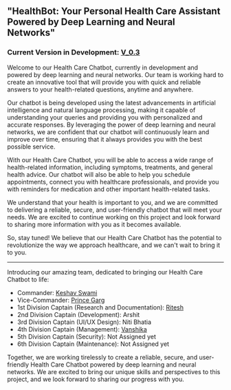 ## "HealthBot: Your Personal Health Care Assistant Powered by Deep Learning and Neural Networks"

### Current Version in Development: [V_0.3](https://github.com/KeshavSwami21/HealthCare/tree/main/V_0.3)

Welcome to our Health Care Chatbot, currently in development and powered by deep learning and neural networks. Our team is working hard to create an innovative tool that will provide you with quick and reliable answers to your health-related questions, anytime and anywhere.

Our chatbot is being developed using the latest advancements in artificial intelligence and natural language processing, making it capable of understanding your queries and providing you with personalized and accurate responses. By leveraging the power of deep learning and neural networks, we are confident that our chatbot will continuously learn and improve over time, ensuring that it always provides you with the best possible service.

With our Health Care Chatbot, you will be able to access a wide range of health-related information, including symptoms, treatments, and general health advice. Our chatbot will also be able to help you schedule appointments, connect you with healthcare professionals, and provide you with reminders for medication and other important health-related tasks.

We understand that your health is important to you, and we are committed to delivering a reliable, secure, and user-friendly chatbot that will meet your needs. We are excited to continue working on this project and look forward to sharing more information with you as it becomes available.

So, stay tuned! We believe that our Health Care Chatbot has the potential to revolutionize the way we approach healthcare, and we can't wait to bring it to you.

---

Introducing our amazing team, dedicated to bringing our Health Care Chatbot to life:

- Commander: [Keshav Swami](https://www.linkedin.com/in/keshavswami2112/ "LinkedIn Profile")
- Vice-Commander: [Prince Garg](https://www.linkedin.com/in/prince-garg-14861b250/ "LinkedIn Profile")
- 1st Division Captain (Research and Documentation): [Ritesh](https://www.linkedin.com/in/mr-ritesh-1ab93424b/ "LinkedIn Profile")
- 2nd Division Captain (Development): Arshit
- 3rd Division Captain (UI/UX Design): Niti Bhatia
- 4th Division Captain (Management): [Vanshika](https://instagram.com/vanshii_bansal_03?igshid=MjljNjAzYmU= "Instagram Profile")
- 5th Division Captain (Security): Not Assigned yet
- 6th Division Captain (Maintenance): Not Assigned yet

Together, we are working tirelessly to create a reliable, secure, and user-friendly Health Care Chatbot powered by deep learning and neural networks. We are excited to bring our unique skills and perspectives to this project, and we look forward to sharing our progress with you.
